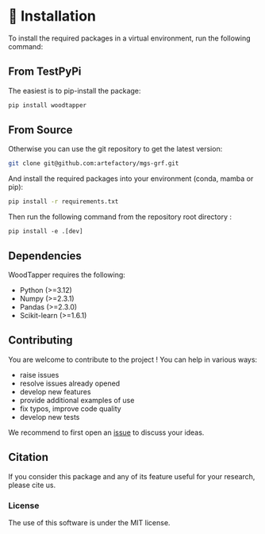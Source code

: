 
# 🌳 Installation

To install the required packages in a virtual environment, run the following command:

## From TestPyPi
The easiest is to pip-install the package:
```bash
pip install woodtapper
```

## From Source
Otherwise you can use the git repository to get the latest version:
```bash
git clone git@github.com:artefactory/mgs-grf.git
```
And install the required packages into your environment (conda, mamba or pip):
```bash
pip install -r requirements.txt
```
Then run the following command from the repository root directory :
```
pip install -e .[dev]
```

## Dependencies

WoodTapper requires the following:

* Python (>=3.12)
* Numpy (>=2.3.1)
* Pandas (>=2.3.0)
* Scikit-learn (>=1.6.1)

## Contributing
You are welcome to contribute to the project ! You can help in various ways:

* raise issues
* resolve issues already opened
* develop new features
* provide additional examples of use
* fix typos, improve code quality
* develop new tests

We recommend to first open an [issue](https://github.com/artefactory/woodtapper/issues) to discuss your ideas.

## Citation

If you consider this package and any of its feature useful for your research, please cite us.

### License

The use of this software is under the MIT license.
